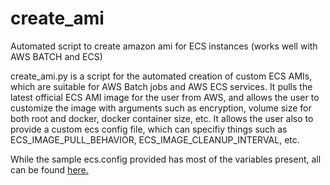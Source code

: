 # create_ami
Automated script to create amazon ami for ECS instances (works well with AWS BATCH and ECS)

create_ami.py is a script for the automated creation of custom ECS AMIs, which are suitable for AWS Batch jobs and AWS ECS services. 
It pulls the latest official ECS AMI image for the user from AWS, and allows the user to customize the image with arguments such as encryption, 
volume size for both root and docker, docker container size, etc. It allows the user also to provide a custom ecs config file, which can specifiy things such as 
ECS_IMAGE_PULL_BEHAVIOR, ECS_IMAGE_CLEANUP_INTERVAL, etc.

While the sample ecs.config provided has most of the variables present, all can be found [here.](https://docs.aws.amazon.com/AmazonECS/latest/developerguide/ecs-agent-config.html)